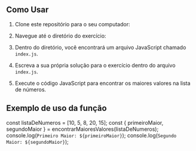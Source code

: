 ## Como Usar

1. Clone este repositório para o seu computador:

2. Navegue até o diretório do exercício:


3. Dentro do diretório, você encontrará um arquivo JavaScript chamado `index.js`.

4. Escreva a sua própria solução para o exercício dentro do arquivo `index.js`.

5. Execute o código JavaScript para encontrar os maiores valores na lista de números.

## Exemplo de uso da função

const listaDeNumeros = [10, 5, 8, 20, 15];
const { primeiroMaior, segundoMaior } = encontrarMaioresValores(listaDeNumeros);
console.log(`Primeiro Maior: ${primeiroMaior}`);
console.log(`Segundo Maior: ${segundoMaior}`);
